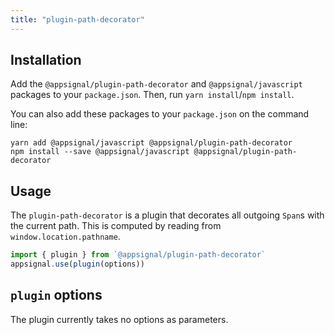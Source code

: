 ```yaml
---
title: "plugin-path-decorator"
---
```


## Installation

Add the  `@appsignal/plugin-path-decorator` and `@appsignal/javascript` packages to your `package.json`. Then, run `yarn install`/`npm install`.

You can also add these packages to your `package.json` on the command line:

```
yarn add @appsignal/javascript @appsignal/plugin-path-decorator
npm install --save @appsignal/javascript @appsignal/plugin-path-decorator
```

## Usage

The `plugin-path-decorator` is a plugin that decorates all outgoing `Span`s with the current path. This is computed by reading from `window.location.pathname`.

```javascript
import { plugin } from `@appsignal/plugin-path-decorator`
appsignal.use(plugin(options))
```

## `plugin` options

The plugin currently takes no options as parameters.
